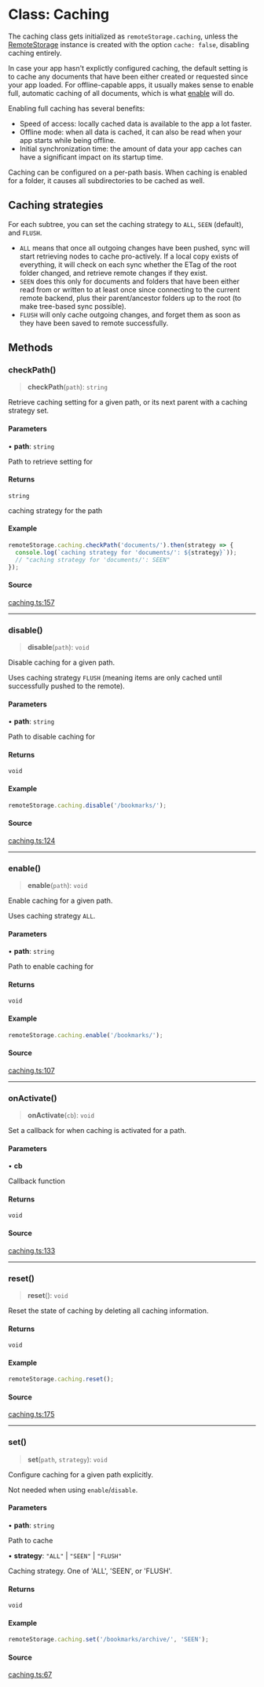 # Class: Caching

The caching class gets initialized as `remoteStorage.caching`, unless the
[RemoteStorage](../../remotestorage/classes/RemoteStorage.md) instance is created with the option `cache: false`, disabling
caching entirely.

In case your app hasn't explictly configured caching, the default setting is to
cache any documents that have been either created or requested since your app
loaded. For offline-capable apps, it usually makes sense to enable full,
automatic caching of all documents, which is what [enable](Caching.md#enable) will do.

Enabling full caching has several benefits:

* Speed of access: locally cached data is available to the app a lot faster.
* Offline mode: when all data is cached, it can also be read when your app
  starts while being offline.
* Initial synchronization time: the amount of data your app caches can
  have a significant impact on its startup time.

Caching can be configured on a per-path basis. When caching is enabled for a
folder, it causes all subdirectories to be cached as well.

## Caching strategies

For each subtree, you can set the caching strategy to ``ALL``, ``SEEN``
(default), and ``FLUSH``.

* `ALL` means that once all outgoing changes have been pushed, sync will
  start retrieving nodes to cache pro-actively. If a local copy exists
  of everything, it will check on each sync whether the ETag of the root
  folder changed, and retrieve remote changes if they exist.
* `SEEN` does this only for documents and folders that have been either
  read from or written to at least once since connecting to the current
  remote backend, plus their parent/ancestor folders up to the root (to
  make tree-based sync possible).
* `FLUSH` will only cache outgoing changes, and forget them as soon as
  they have been saved to remote successfully.

## Methods

### checkPath()

> **checkPath**(`path`): `string`

Retrieve caching setting for a given path, or its next parent
with a caching strategy set.

#### Parameters

• **path**: `string`

Path to retrieve setting for

#### Returns

`string`

caching strategy for the path

#### Example

```js
remoteStorage.caching.checkPath('documents/').then(strategy => {
  console.log(`caching strategy for 'documents/': ${strategy}`));
  // "caching strategy for 'documents/': SEEN"
});
```

#### Source

[caching.ts:157](https://github.com/remotestorage/remotestorage.js/blob/3de8d4bbce43ac52d4397495ab2bcfd7d34f7308/src/caching.ts#L157)

***

### disable()

> **disable**(`path`): `void`

Disable caching for a given path.

Uses caching strategy ``FLUSH`` (meaning items are only cached until
successfully pushed to the remote).

#### Parameters

• **path**: `string`

Path to disable caching for

#### Returns

`void`

#### Example

```js
remoteStorage.caching.disable('/bookmarks/');
```

#### Source

[caching.ts:124](https://github.com/remotestorage/remotestorage.js/blob/3de8d4bbce43ac52d4397495ab2bcfd7d34f7308/src/caching.ts#L124)

***

### enable()

> **enable**(`path`): `void`

Enable caching for a given path.

Uses caching strategy ``ALL``.

#### Parameters

• **path**: `string`

Path to enable caching for

#### Returns

`void`

#### Example

```js
remoteStorage.caching.enable('/bookmarks/');
```

#### Source

[caching.ts:107](https://github.com/remotestorage/remotestorage.js/blob/3de8d4bbce43ac52d4397495ab2bcfd7d34f7308/src/caching.ts#L107)

***

### onActivate()

> **onActivate**(`cb`): `void`

Set a callback for when caching is activated for a path.

#### Parameters

• **cb**

Callback function

#### Returns

`void`

#### Source

[caching.ts:133](https://github.com/remotestorage/remotestorage.js/blob/3de8d4bbce43ac52d4397495ab2bcfd7d34f7308/src/caching.ts#L133)

***

### reset()

> **reset**(): `void`

Reset the state of caching by deleting all caching information.

#### Returns

`void`

#### Example

```js
remoteStorage.caching.reset();
```

#### Source

[caching.ts:175](https://github.com/remotestorage/remotestorage.js/blob/3de8d4bbce43ac52d4397495ab2bcfd7d34f7308/src/caching.ts#L175)

***

### set()

> **set**(`path`, `strategy`): `void`

Configure caching for a given path explicitly.

Not needed when using ``enable``/``disable``.

#### Parameters

• **path**: `string`

Path to cache

• **strategy**: `"ALL"` \| `"SEEN"` \| `"FLUSH"`

Caching strategy. One of 'ALL', 'SEEN', or 'FLUSH'.

#### Returns

`void`

#### Example

```js
remoteStorage.caching.set('/bookmarks/archive/', 'SEEN');
```

#### Source

[caching.ts:67](https://github.com/remotestorage/remotestorage.js/blob/3de8d4bbce43ac52d4397495ab2bcfd7d34f7308/src/caching.ts#L67)
